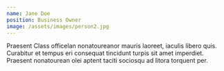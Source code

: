 ```yaml
---
name: Jane Doe
position: Business Owner
image: /assets/images/person2.jpg
---
```

Praesent Class officelan nonatoureanor mauris laoreet, iaculis libero quis. Curabitur et tempus eri consequat tincidunt turpis sit amet imperdiet. Praesent nonatourean olei aptent taciti sociosqu ad litora torquent per. 